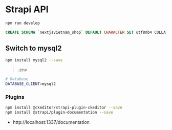 # Strapi API

```sh
npm run develop
```

```sql
CREATE SCHEMA `nextjsvietnam_shop` DEFAULT CHARACTER SET utf8mb4 COLLATE utf8mb4_unicode_ci ;
```

## Switch to mysql2

```sh
npm install mysql2 --save
```

> .env

```sh
# Database
DATABASE_CLIENT=mysql2
```

### Plugins

```sh
npm install @ckeditor/strapi-plugin-ckeditor --save
npm install @strapi/plugin-documentation --save
```

- http://localhost:1337/documentation
